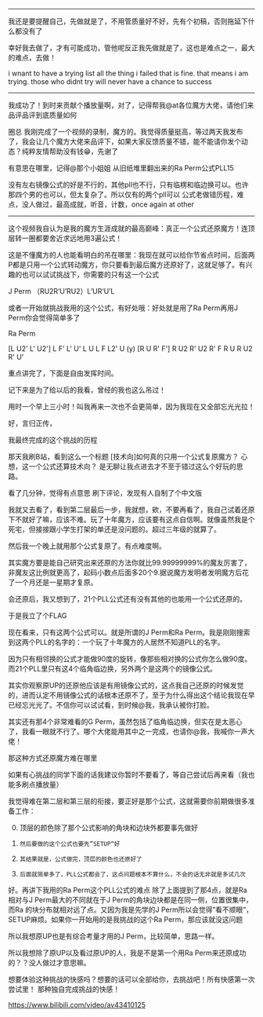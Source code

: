 ----

我还是要提醒自己，先做就是了，不用管质量好不好，先有个初稿，否则拖延下什么都没有了


幸好我去做了，才有可能成功，管他呢反正我先做就是了，这也是难点之一，最大的难点，去做！

i wnant to have a trying list
all the thing i failed
that is fine. that means i am trying.
those who didnt try will never have a chance to success

-----



我成功了！到时来贡献个播放量啊，对了，记得帮我@at各位魔方大佬，请他们来品评品评到底质量如何

圈总
我刚完成了一个视频的录制，魔方的。我觉得质量挺高，等过两天我发布了，我会让几个魔方大佬来品评下，如果大家反馈质量不错，能不能请你发个动态？纯粹友情帮助没有钱😁，先谢了

有意思在哪里，记得@那个小姐姐
从旧纸堆里翻出来的Ra Perm公式PLL15

没有左右镜像公式的好是不行的，其他pll也不行，只有临楞和临边换可以。也许那四个男的也可以，但太复杂了。所以仅有的两个pll可以
公式老做错历程，难点，没人做过，最高成就，听音，计数，once again 
at other


-------

这个视频我自认为是我的魔方生涯成就的最高巅峰：真正一个公式还原魔方！连顶层转一圈都要舍近求远地用3遍公式！

这是不懂魔方的人也能看明白的吊在哪里：我现在就可以给你节省点时间，后面两P都是只用一个公式转动魔方，你只要看到最后魔方还原好了，这就足够了。有兴趣的也可以试试挑战下，你需要的只有这一个公式


J Perm
（RU2R‘U’RU2）L’UR‘U’L

或者一开始就挑战我用的这个公式，有好处哦：好处就是用了Ra Perm再用J Perm你会觉得简单多了

Ra Perm

[L U2' L' U2'] L F' L' U' L U L F L2' U
(y) [R U R' F'] R U2 R' U2 R' F R U R U2 R' U'

重点讲完了，下面是自由发挥时间。

记下来是为了给以后的我看，曾经的我也这么吊过！

用时一个早上三小时！叫我再来一次也不会更简单，因为我现在又全部忘光光拉！

好，言归正传，

我最终完成的这个挑战的历程

那天我刷B站，看到这么一个标题
[技术向]如何真的只用一个公式复原魔方？
心想，这一个公式还算技术向？
是无聊让我点进去才不至于错过这么个好玩的思路。

看了几分钟，觉得有点意思
刷下评论，发现有人自制了个中文版

我就又去看了，看到第二层最后一步，我就想，欸，不要再看了，我自己试着还原下不就好了嘛，应该不难。玩了十年魔方，应该要有这点自信啊。就像虽然我是个死宅，但接接跟小学生打架的单还是没问题的。超过三年级的就算了。

然后我一个晚上就用那个公式复原了。有点难度啊。

其实魔方要是能自己研究出来还原的方法你就比99.99999999%的魔友厉害了，非魔友这比例就更高了，起码小数点后面多20个9.据说魔方发明者发明魔方后花了一个月还是一星期才复原。


会还原后，我又想到了，21个PLL公式还有没有其他的也能用一个公式还原的。

于是我立了个FLAG


现在看来，只有这两个公式可以。就是所谓的J Perm和Ra Perm。我是刚刚搜索到这两个PLL的名字的：一个玩了十年魔方的人居然不知道PLL的名字。

因为只有相邻换的公式才能做90度的旋转，像那些相对换的公式你怎么做90度。而21个PLL里只有这4个临角临边换，另外两个是这两个的镜像公式。

其实你观察原UP的还原他应该是有用镜像公式的，这点我自己还原的时候发觉的，进而认定不用镜像公式的话根本还原不了，至于为什么得出这个结论我现在早已经忘光光了。不信你可以试试看，到时候@我，我承认被你打脸。

其实还有那4个非常难看的G Perm，虽然包括了临角临边换，但实在是太恶心了，我看一眼就不行了。哪个大佬能用其中之一完成，也请你@我，我喊你一声大佬！

那这种方式还原魔方难在哪里

如果有心挑战的同学下面的话我建议你暂时不要看了，等自己尝试后再来看（我也能多刷点播放量）

我觉得难在第二层和第三层的衔接，要正好是那个公式，这就需要你前期做很多准备工作：

0.    顶层的颜色除了那个公式影响的角块和边块外都要事先做好
0.     然后要做的这个公式也要先”SETUP“好
0.     其结果就是，公式做完，顶层的颜色也还原好了
0.     后面就简单多了，PLL公式都会了，这点问题根本不算什么，不会的话无非就是多试几次


好。再讲下我用的Ra Perm这个PLL公式的难点
除了上面提到了那4点，就是Ra 相对与J Perm最大的不同就在于J Perm的角块边块都是在同一侧，位置很集中，而Ra 的块分布就相对远了点。又因为我是先学的J Perm所以会觉得”看不顺眼“，SETUP麻烦。如果你一开始用的是我挑战的这个Ra Perm，那应该就没这问题

所以我想原UP也是有综合考量才用的J Perm，比较简单，思路一样。

所以我想除了原UP以及看过原UP的人，我是不是第一个用Ra Perm来还原成功的？？没人做过才意思嘛。

想要体验这种挑战的快感吗？想要的话可以全部给你，去挑战吧！所有快感第一次尝试里！
那种独自完成挑战的快感！ 



https://www.bilibili.com/video/av43410125

